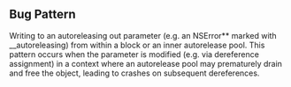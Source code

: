 ## Bug Pattern

Writing to an autoreleasing out parameter (e.g. an NSError** marked with __autoreleasing) from within a block or an inner autorelease pool. This pattern occurs when the parameter is modified (e.g. via dereference assignment) in a context where an autorelease pool may prematurely drain and free the object, leading to crashes on subsequent dereferences.